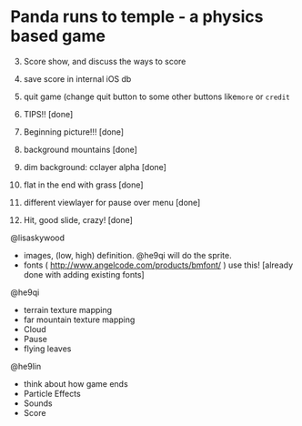 # Panda runs to temple - a physics based game

3. Score show, and discuss the ways to score
9. save score in internal iOS db
10. quit game (change quit button to some other buttons like`more` or `credit`

1. TIPS!! [done]
2. Beginning picture!!! [done]
8. background mountains [done]
4. dim background: cclayer alpha [done]
5. flat in the end with grass [done]
6. different viewlayer for pause over menu [done]
7. Hit, good slide, crazy! [done]


@lisaskywood 

 * images, (low, high) definition.  @he9qi will do the sprite.
 * fonts ( http://www.angelcode.com/products/bmfont/ ) use this! [already done with adding existing fonts]


@he9qi 

* terrain texture mapping
* far mountain texture mapping
* Cloud
* Pause
* flying leaves


@he9lin 

* think about how game ends
* Particle Effects
* Sounds
* Score


